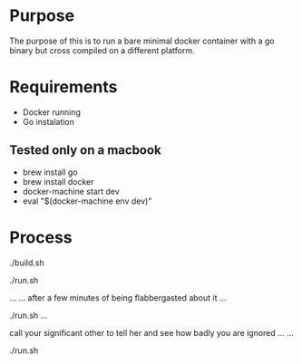 # Purpose
The purpose of this is to run a bare minimal docker container with a go binary but cross compiled on a different platform.

# Requirements
- Docker running
- Go instalation

## Tested only on a macbook
- brew install go
- brew install docker
- docker-machine start dev
- eval "$(docker-machine env dev)"

# Process
./build.sh

./run.sh

...
...
after a few minutes of being flabbergasted about it ...

./run.sh
...

call your significant other to tell her and see how badly you are ignored ...
...

./run.sh